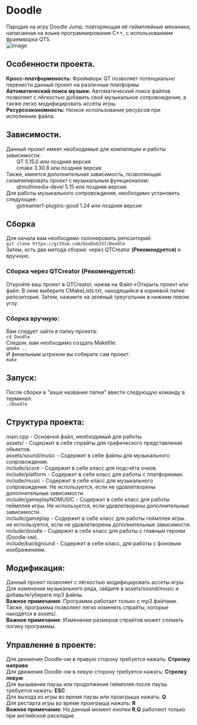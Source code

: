 # Doodle
Пародия на игру Doodle Jump, повторяющая её геймплейные механики, написанная на языке программирования C++, с использованием фраемворка QT5. <br>
![image](https://github.com/user-attachments/assets/459c9e70-c615-4b41-8c27-301bd673e2f3)
## Особенности проекта.
**Кросс-платформеность:** Фреймворк QT позволяет потенциально перенести данный проект на различные платформы<br>
**Автоматический поиск музыки:** Автоматический поиск файлов позволяет с лёгкостью добавить своё музыкальное сопровождение, а также легко модифицировать ассеты игры.<br>
**Ресурсоэкономность:** Низкое использование ресурсов при исполнении файла.

## Зависимости.
Данный проект имеет необходимые для компиляции и работы зависимости:<br>
&emsp;&emsp;QT 5.15.0 или поздняя версия<br>
&emsp;&emsp;cmake 3.30.8 или поздняя версия<br>
Также, имеется дополнительная зависимость, позволяющая скомпилировать проект с музыкальным функционалом:<br>
&emsp;&emsp;qtmultimedia-devel 5.15 или поздняя версия.<br>
Для работы музыкального сопровождения, необходимо установить следующее:<br>
&emsp;&emsp;gstreamer1-plugins-good 1.24 или поздняя версия

## Сборка
Для начала вам необходимо склонировать репозиторий:<br>
`git clone https://github.com/GooDoG337/Doodle`<br>
Затем, есть два метода сборки: через QTCreator **(Рекомендуется)** и вручную.
### Сборка через QTCreator **(Рекомендуется)**:
Откройте ваш проект в QTCreator, нажав на Файл->Открыть проект или файл. В окне выберите CMakeLists.txt, находящийся в корневой папке репозитория. Затем, нажмите на зеленый треугольник в нижнем левом углу.
### Сборка вручную:
Вам следует зайти в папку проекта:<br>
`cd Doodle`<br>
Следом, вам необходимо создать Makefile:<br>
`qmake ..`<br>
И финальным штрихом вы собирате сам проект:<br>
`make`

## Запуск:
После сборки в "ваше название папки" ввести следующую команду в терминал:<br>
`./Doodle`

## Cтруктура проекта:
main.cpp - Основной файл, необходимый для работы.<br>
assets/ - Содержит в себе спрайты для графического представления обьектов.<br>
assets/sound/music - Содержит в себе файлы для музыкального сопровождения.<br>
include/score - Содержит в себе класс для подсчёта очков.<br>
include/platform - Содержит в себе класс для работы с платформами.<br>
include/music - Содержит в себе класс для музыкального сопровождения. Не используется, если не удовлетворены дополнительные зависимости.<br>
include/gameplayNOMUSIC - Содержит в себе класс для работы геймплея игры. Не используется, если удовлетворены дополнительные зависимости.<br>
include/gameplay - Содержит в себе класс для работы геймплея игры. не используется, если не удовлетворены дополнительные зависимости. <br>
include/doodle - Содержит в себе класс для работы с главным героем (Doodle-ом).<br>
include/background - Содержит в себе класс, для работы с фоновым изображением.
## Модификация:
Данный проект позволяет с лёгкостью модифицировать ассеты игры.<br>
Для изменения музыкального ряда, зайдите в assets/sound/music и добавьте/уберите mp3 файлы. <br>
**Важное примечание**: Программа работает только с mp3 файлами.<br>
Также, программа позволяет легко изменять спрайты, которые находятся в assets/.<br> 
**Важное примечание**: Изменение размеров спрайтов может сломать логику программы.

## Управление в проекте:
Для движения Doodle-ом в правую сторону требуется нажать: **Стрелку направо** <br> 
Для движения Doodle-ом в левую сторону требуется нажать: **Стрелку левую** <br> 
Для вызывания паузы или продолжения геймплея после паузы требуется нажать: **ESC** <br> 
Для выхода из игры во время паузы или проигрыша нажать: **Q** <br>
Для рестарта игры во время проигрыша нажать: **R** <br>
**Важное примечание**: На данный момент кнопки **R**,**Q** работают только при английской раскладке.<br><br>

